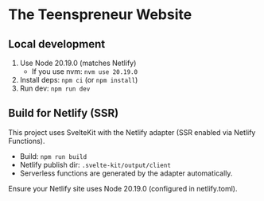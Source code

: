 # The Teenspreneur Website

## Local development

1. Use Node 20.19.0 (matches Netlify)
   - If you use nvm: `nvm use 20.19.0`
2. Install deps: `npm ci` (or `npm install`)
3. Run dev: `npm run dev`

## Build for Netlify (SSR)

This project uses SvelteKit with the Netlify adapter (SSR enabled via Netlify Functions).

- Build: `npm run build`
- Netlify publish dir: `.svelte-kit/output/client`
- Serverless functions are generated by the adapter automatically.

Ensure your Netlify site uses Node 20.19.0 (configured in netlify.toml).
